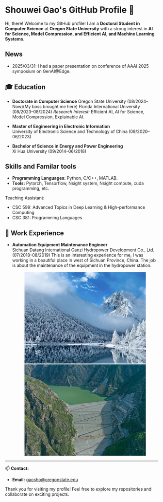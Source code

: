 # Shouwei Gao's GitHub Profile 👋

Hi, there! Welcome to my GitHub profile! I am a **Doctoral Student in Computer Science** at **Oregon State University** with a strong interest in **AI for Science, Model Compression, and Efficient AI, and Machine Learning Systems**.

<!-- ## [CV](./CV%2012152024.pdf) -->
## News
- 2025/03/31: I had a paper presentation on conference of AAAI 2025 symposium on GenAI@Edge.


## 🎓 Education

- **Doctorate in Computer Science**
  Oregon State University (08/2024–Now)(My boss brought me here)
  Florida International University (08/2023–08/2024)
  *Research Interest:* Efficient AI, AI for Science, Model Compression, Explainable AI.

- **Master of Engineering in Electronic Information**  
  University of Electronic Science and Technology of China (09/2020–06/2023)  
  <!-- *Thesis:* Research on Eddy Current Array Defect Detection Algorithm Based on Deep Learning. -->

- **Bachelor of Science in Energy and Power Engineering**  
  Xi Hua University (09/2014–06/2018)


## Skills and Familar tools
- **Programming Languages:** Python, C/C++, MATLAB.
- **Tools:** Pytorch, Tensorflow, Nsight system, Nsight compute, cuda programming, etc.


<!-- ## 🔥 Ongoing Projects
- **Mitigating the Memory Peak Bottleneck in Scientific Foundation Models**
  - We have proposed a method to alleviate the memory peak bottleneck encountered in scientific foundation models. Our approach is grounded in the computation graph paradigm, where we identify and eliminate unused nodes and edges. Furthermore, we employ a pipeline strategy to efficiently execute large operators.

- **Self-Guided Pruning and Feature Selection for Scientific AI Models**
  - We proposed an end-to-end, self-guided, and user-friendly framework for efficient feature selection and model compression. The proposed method is structured pruning, which enables model speedup and accuracy enhancement. (*Paper under review(IPDPS 2025)*) -->

Teaching Assistant:
- CSC 599: Advanced Topics in Deep Learning & High-performance Computing
- CSC 381: Programming Languages

## 💼 Work Experience
- **Automation Equipment Maintenance Engineer**  
  Sichuan Datang International Ganzi Hydropower Development Co., Ltd. (07/2018–08/2019)
  This is an interesting experience for me, I was working in a beautiful place in west of Sichuan Province, China. The job is about the maintenance of the equipment in the hydropower station. 
  <p align="center">
  <img src="./assets/IMG_0900.jpg" width="400" height="300" alt="Image 1" style="display: inline-block; margin: 0 0px; object-fit: cover;">
  <img src="./assets/image.png" width="400" height="300" alt="Image 2" style="display: inline-block; margin: 0 0px; object-fit: cover;">
</p>

<!-- ## 🏆 Achievements
- **2022 Huawei Software Elite Challenge** – Second Prize (7th/611)  
- **2022 Huawei Embedded Software Contest** – 8th/48  
- **2022 ZTE Software Elite Challenge** – Image Denoising Algorithm Contest -->

---

📫 **Contact:**  
- **Email:** [gaosho@oregonstate.edu](mailto:shwgao23@gmail.com)  

Thank you for visiting my profile! Feel free to explore my repositories and collaborate on exciting projects.

<!--
**shwgao/shwgao** is a ✨ _special_ ✨ repository because its `README.md` (this file) appears on your GitHub profile.

Here are some ideas to get you started:

- 🔭 I’m currently working on ...
- 🌱 I’m currently learning ...
- 👯 I’m looking to collaborate on ...
- 🤔 I’m looking for help with ...
- 💬 Ask me about ...
- 📫 How to reach me: ...
- 😄 Pronouns: ...
- ⚡ Fun fact: ...
-->
